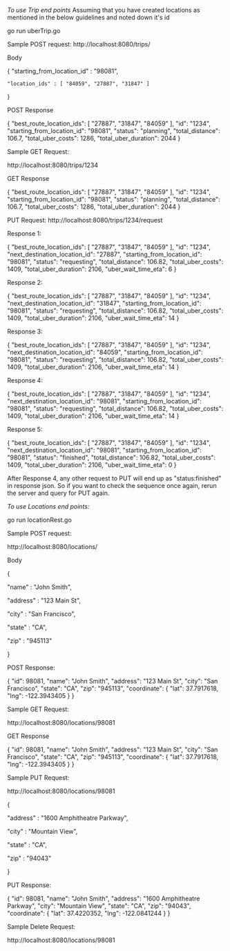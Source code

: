 *To use Trip end points*
Assuming that you have created locations as mentioned in the below guidelines and noted down it's id

go run uberTrip.go

Sample POST request:
http://localhost:8080/trips/

Body

{
    "starting_from_location_id" : "98081",

    "location_ids" : [ "84059", "27887", "31847" ] 
}

POST Response

{
  "best_route_location_ids": [
    "27887",
    "31847",
    "84059"
  ],
  "id": "1234",
  "starting_from_location_id": "98081",
  "status": "planning",
  "total_distance": 106.7,
  "total_uber_costs": 1286,
  "total_uber_duration": 2044
}

Sample GET Request:

http://localhost:8080/trips/1234

GET Response

{
  "best_route_location_ids": [
    "27887",
    "31847",
    "84059"
  ],
  "id": "1234",
  "starting_from_location_id": "98081",
  "status": "planning",
  "total_distance": 106.7,
  "total_uber_costs": 1286,
  "total_uber_duration": 2044
}

PUT Request: http://localhost:8080/trips/1234/request

Response 1:

{
  "best_route_location_ids": [
    "27887",
    "31847",
    "84059"
  ],
  "id": "1234",
  "next_destination_location_id": "27887",
  "starting_from_location_id": "98081",
  "status": "requesting",
  "total_distance": 106.82,
  "total_uber_costs": 1409,
  "total_uber_duration": 2106,
  "uber_wait_time_eta": 6
}

Response 2:

{
  "best_route_location_ids": [
    "27887",
    "31847",
    "84059"
  ],
  "id": "1234",
  "next_destination_location_id": "31847",
  "starting_from_location_id": "98081",
  "status": "requesting",
  "total_distance": 106.82,
  "total_uber_costs": 1409,
  "total_uber_duration": 2106,
  "uber_wait_time_eta": 14
}

Response 3:

{
  "best_route_location_ids": [
    "27887",
    "31847",
    "84059"
  ],
  "id": "1234",
  "next_destination_location_id": "84059",
  "starting_from_location_id": "98081",
  "status": "requesting",
  "total_distance": 106.82,
  "total_uber_costs": 1409,
  "total_uber_duration": 2106,
  "uber_wait_time_eta": 14
}

Response 4:

{
  "best_route_location_ids": [
    "27887",
    "31847",
    "84059"
  ],
  "id": "1234",
  "next_destination_location_id": "98081",
  "starting_from_location_id": "98081",
  "status": "requesting",
  "total_distance": 106.82,
  "total_uber_costs": 1409,
  "total_uber_duration": 2106,
  "uber_wait_time_eta": 14
}

Response 5:

{
  "best_route_location_ids": [
    "27887",
    "31847",
    "84059"
  ],
  "id": "1234",
  "next_destination_location_id": "98081",
  "starting_from_location_id": "98081",
  "status": "finished",
  "total_distance": 106.82,
  "total_uber_costs": 1409,
  "total_uber_duration": 2106,
  "uber_wait_time_eta": 0
}

After Response 4, any other request to PUT will end up as "status:finished" in response json. So if you want to check the sequence once again, rerun the server and query for PUT again.

*To use Locations end points:*

go run locationRest.go

Sample POST request:

http://localhost:8080/locations/

Body

{

   "name" : "John Smith",

   "address" : "123 Main St",

   "city" : "San Francisco",

   "state" : "CA",

   "zip" : "945113"

}

POST Response:

{
  "id": 98081,
  "name": "John Smith",
  "address": "123 Main St",
  "city": "San Francisco",
  "state": "CA",
  "zip": "945113",
  "coordinate": {
    "lat": 37.7917618,
    "lng": -122.3943405
  }
}

Sample GET Request:

http://localhost:8080/locations/98081

GET Response

{
  "id": 98081,
  "name": "John Smith",
  "address": "123 Main St",
  "city": "San Francisco",
  "state": "CA",
  "zip": "945113",
  "coordinate": {
    "lat": 37.7917618,
    "lng": -122.3943405
  }
}

Sample PUT Request:

http://localhost:8080/locations/98081

{

   "address" : "1600 Amphitheatre Parkway",

   "city" : "Mountain View",

   "state" : "CA",

   "zip" : "94043"

}

PUT Response:

{
  "id": 98081,
  "name": "John Smith",
  "address": "1600 Amphitheatre Parkway",
  "city": "Mountain View",
  "state": "CA",
  "zip": "94043",
  "coordinate": {
    "lat": 37.4220352,
    "lng": -122.0841244
  }
}

Sample Delete Request:

http://localhost:8080/locations/98081
